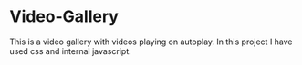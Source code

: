# Video-Gallery
This is a video gallery with videos playing on autoplay. In this project I have used css and internal javascript.
